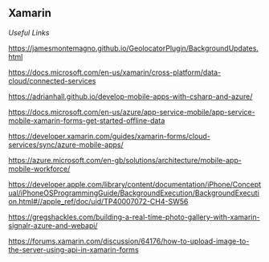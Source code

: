 
Xamarin
-------

*Useful Links*

https://jamesmontemagno.github.io/GeolocatorPlugin/BackgroundUpdates.html

https://docs.microsoft.com/en-us/xamarin/cross-platform/data-cloud/connected-services

https://adrianhall.github.io/develop-mobile-apps-with-csharp-and-azure/

https://docs.microsoft.com/en-us/azure/app-service-mobile/app-service-mobile-xamarin-forms-get-started-offline-data

https://developer.xamarin.com/guides/xamarin-forms/cloud-services/sync/azure-mobile-apps/

https://azure.microsoft.com/en-gb/solutions/architecture/mobile-app-mobile-workforce/

https://developer.apple.com/library/content/documentation/iPhone/Conceptual/iPhoneOSProgrammingGuide/BackgroundExecution/BackgroundExecution.html#//apple_ref/doc/uid/TP40007072-CH4-SW56

https://gregshackles.com/building-a-real-time-photo-gallery-with-xamarin-signalr-azure-and-webapi/

https://forums.xamarin.com/discussion/64176/how-to-upload-image-to-the-server-using-api-in-xamarin-forms






